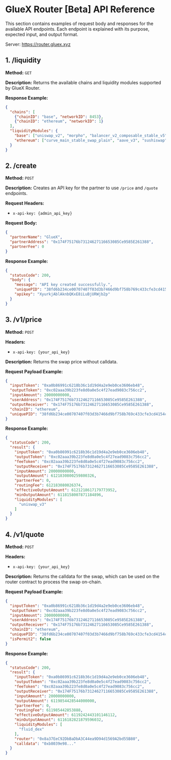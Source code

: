 # GlueX Router [Beta] API Reference
This section contains examples of request body and responses for the available API endpoints. Each endpoint is explained with its purpose, expected input, and output format.

Server: https://router.gluex.xyz

## **1. /liquidity**
**Method:** `GET`

**Description:** Returns the available chains and liquidity modules supported by GlueX Router.

**Response Example:**
```json
{
  "chains": [
    {"chainID": "base", "networkID": 8453},
    {"chainID": "ethereum", "networkID": 1}
  ],
  "liquidityModules": {
    "base": ["uniswap_v2", "morpho", "balancer_v2_composable_stable_v5"],
    "ethereum": ["curve_main_stable_swap_plain", "aave_v3", "sushiswap"]
  }
}
```

## **2. /create**
**Method:** `POST`

**Description:** Creates an API key for the partner to use `/price` and `/quote` endpoints.

**Request Headers:**
- `x-api-key: {admin_api_key}`

**Request Body:**
```json
{
  "partnerName": "GlueX",
  "partnerAddress": "0x174F75176b73124627116653085Ce9585E261388",
  "partnerFee": 0
}
```

**Response Example:**
```json
{
  "statusCode": 200,
  "body": {
    "message": "API key created successfully.",
    "uniquePID": "38fd6b234ce00707407f03d3b7466d9bf758b769c433cfe3cd4154c63245a824",
    "apikey": "XyurkjAblAknbQKxE8iLuBjURWjb2p"
  }
}
```

## **3. /v1/price**
**Method:** `POST`

**Headers:**
- `x-api-key: {your_api_key}`

**Description:** Returns the swap price without calldata.

**Request Payload Example:**
```json
{
  "inputToken": "0xa0b86991c6218b36c1d19d4a2e9eb0ce3606eb48",
  "outputToken": "0xc02aaa39b223fe8d0a0e5c4f27ead9083c756cc2",
  "inputAmount": 20000000000,
  "userAddress": "0x174F75176b73124627116653085Ce9585E261388",
  "outputReceiver": "0x174F75176b73124627116653085Ce9585E261388",
  "chainID": "ethereum",
  "uniquePID": "38fd6b234ce00707407f03d3b7466d9bf758b769c433cfe3cd4154c63245a824"
}
```

**Response Example:**
```json
{
  "statusCode": 200,
  "result": {
    "inputToken": "0xa0b86991c6218b36c1d19d4a2e9eb0ce3606eb48",
    "outputToken": "0xc02aaa39b223fe8d0a0e5c4f27ead9083c756cc2",
    "feeToken": "0xc02aaa39b223fe8d0a0e5c4f27ead9083c756cc2",
    "outputReceiver": "0x174F75176b73124627116653085Ce9585E261388",
    "inputAmount": 20000000000,
    "outputAmount": 6121830800259800326,
    "partnerFee": 0,
    "routingFee": 612183080026374,
    "effectiveOutputAmount": 6121218617179773952,
    "minOutputAmount": 6118158007871184896,
    "liquidityModules": [
      "uniswap_v3"
    ]
  }
}
```

## **4. /v1/quote**
**Method:** `POST`

**Headers:**
- `x-api-key: {your_api_key}`

**Description:** Returns the calldata for the swap, which can be used on the router contract to process the swap on-chain.

**Request Payload Example:**
```json
{
  "inputToken": "0xa0b86991c6218b36c1d19d4a2e9eb0ce3606eb48",
  "outputToken": "0xc02aaa39b223fe8d0a0e5c4f27ead9083c756cc2",
  "inputAmount": 20000000000,
  "userAddress": "0x174F75176b73124627116653085Ce9585E261388",
  "outputReceiver": "0x174F75176b73124627116653085Ce9585E261388",
  "chainID": "ethereum",
  "uniquePID": "38fd6b234ce00707407f03d3b7466d9bf758b769c433cfe3cd4154c63245a824",
  "isPermit2": false
}
```

**Response Example:**
```json
{
  "statusCode": 200,
  "result": {
    "inputToken": "0xa0b86991c6218b36c1d19d4a2e9eb0ce3606eb48",
    "outputToken": "0xc02aaa39b223fe8d0a0e5c4f27ead9083c756cc2",
    "feeToken": "0xc02aaa39b223fe8d0a0e5c4f27ead9083c756cc2",
    "outputReceiver": "0x174F75176b73124627116653085Ce9585E261388",
    "inputAmount": 20000000000,
    "outputAmount": 6119854428544000000,
    "partnerFee": 0,
    "routingFee": 611985442853888,
    "effectiveOutputAmount": 6119242443101146112,
    "minOutputAmount": 6116182821879596032,
    "liquidityModules": [
      "fluid_dex"
    ],
    "router": "0x8a37EeC92DbBaDbA3C44ea9D94d1569A2bd55B80",
    "calldata": "0xb8039e98..."
  }
}
```
